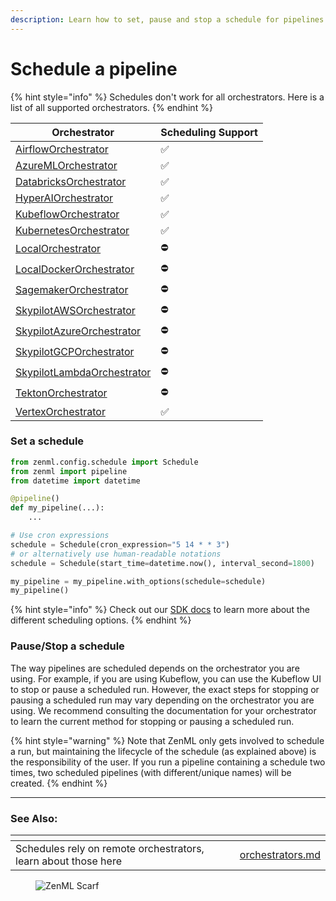 ```yaml
---
description: Learn how to set, pause and stop a schedule for pipelines.
---
```


# Schedule a pipeline

{% hint style="info" %}
Schedules don't work for all orchestrators. Here is a list of all supported orchestrators.
{% endhint %}

| Orchestrator                                                                     | Scheduling Support |
|----------------------------------------------------------------------------------|--------------------|
| [AirflowOrchestrator](../../../component-guide/orchestrators/airflow.md)            | ✅                 |
| [AzureMLOrchestrator](../../../component-guide/orchestrators/azureml.md)            | ✅                 |
| [DatabricksOrchestrator](../../../component-guide/orchestrators/databricks.md)      | ✅                 |
| [HyperAIOrchestrator](../../../component-guide/orchestrators/hyperai.md)            | ✅                 |
| [KubeflowOrchestrator](../../../component-guide/orchestrators/kubeflow.md)          | ✅                 |
| [KubernetesOrchestrator](../../../component-guide/orchestrators/kubernetes.md)      | ✅                 |
| [LocalOrchestrator](../../../component-guide/orchestrators/local.md)                | ⛔️                 |
| [LocalDockerOrchestrator](../../../component-guide/orchestrators/local-docker.md)   | ⛔️                 |
| [SagemakerOrchestrator](../../../component-guide/orchestrators/sagemaker.md)        | ⛔️                 |
| [SkypilotAWSOrchestrator](../../../component-guide/orchestrators/skypilot-vm.md)    | ⛔️                 |
| [SkypilotAzureOrchestrator](../../../component-guide/orchestrators/skypilot-vm.md)  | ⛔️                 |
| [SkypilotGCPOrchestrator](../../../component-guide/orchestrators/skypilot-vm.md)    | ⛔️                 |
| [SkypilotLambdaOrchestrator](../../../component-guide/orchestrators/skypilot-vm.md) | ⛔️                 |
| [TektonOrchestrator](../../../component-guide/orchestrators/tekton.md)              | ⛔️                 |
| [VertexOrchestrator](../../../component-guide/orchestrators/vertex.md)              | ✅                 |


### Set a schedule

```python
from zenml.config.schedule import Schedule
from zenml import pipeline
from datetime import datetime

@pipeline()
def my_pipeline(...):
    ...

# Use cron expressions
schedule = Schedule(cron_expression="5 14 * * 3")
# or alternatively use human-readable notations
schedule = Schedule(start_time=datetime.now(), interval_second=1800)

my_pipeline = my_pipeline.with_options(schedule=schedule)
my_pipeline()
```

{% hint style="info" %}
Check out our [SDK docs](https://sdkdocs.zenml.io/latest/core\_code\_docs/core-config/#zenml.config.schedule.Schedule) to learn more about the different scheduling options.
{% endhint %}

### Pause/Stop a schedule

The way pipelines are scheduled depends on the orchestrator you are using. For example, if you are using Kubeflow, you can use the Kubeflow UI to stop or pause a scheduled run. However, the exact steps for stopping or pausing a scheduled run may vary depending on the orchestrator you are using. We recommend consulting the documentation for your orchestrator to learn the current method for stopping or pausing a scheduled run.

{% hint style="warning" %}
Note that ZenML only gets involved to schedule a run, but maintaining the lifecycle of the schedule (as explained above) is the responsibility of the user. If you run a pipeline containing a schedule two times, two scheduled pipelines (with different/unique names) will be created.
{% endhint %}


***

### See Also:

<table data-view="cards">
    <thead>
    <tr>
        <th></th>
        <th></th>
        <th></th>
        <th data-hidden data-card-target data-type="content-ref"></th>
    </tr>
    </thead>
    <tbody>
    <tr>
        <td>Schedules rely on remote orchestrators, learn about those here</td>
        <td></td>
        <td></td>
        <td><a href="../../../component-guide/orchestrators/orchestrators.md">orchestrators.md</a></td>
    </tr>
    </tbody>
</table>

<figure><img src="https://static.scarf.sh/a.png?x-pxid=f0b4f458-0a54-4fcd-aa95-d5ee424815bc" alt="ZenML Scarf"><figcaption></figcaption></figure>

